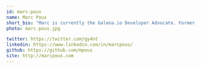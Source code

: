 ```yaml
---
id: marc-pous
name: Marc Pous
short_bio: "Marc is currently the balena.io Developer Advocate. Former co-founder of the IoT platform thethings.iO startup. He has more than 15 years of experience connecting things to the Internet.<br/><br/>Marc is a co-founder of the IoT Coffe Talk and member of the Internet of Things Council. He is also responsible for managing the IoT communities in Barcelona and Munich, organizing meetups and inviting up-and-coming IoT companies to pitch their products. Furthermore, he is responsible for co-organizing the international event IoT Stars during the MWC at Barcelona.<br/><br/>He creates IoT products as a hobby, from a connected sofa for a music festival, ATMs for a research project, beer mugs in Munich’s Oktoberfest to Christmas lights that light up when you tweet. His advocacy efforts for the Internet of Things and his stature (6,9 feet) has earned him the nickname IoT Giant. You can follow and ping him at his Twitter account @gy4nt."
photo: marc-pous.jpg

twitter: https://twitter.com/gy4nt
linkedin: https://www.linkedin.com/in/marcpous/
github: https://github.com/mpous
site: http://marcpous.com
---
```

